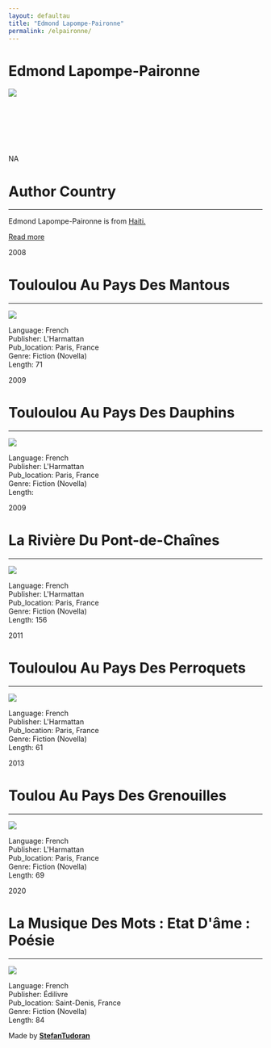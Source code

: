 ```yaml
---
layout: defaultau
title: "Edmond Lapompe-Paironne"
permalink: /elpaironne/
---
```

<!-- partial:index.partial.html -->
<div class="content">
    <h1>Edmond Lapompe-Paironne</h1>
    <div class="quote">
        <div><img src="https://image-uniservice.linternaute.com/image/450/3/2030979425/7385469.jpg" class="logo"></div>
    </div>
    <div class="timeline">
        <div style="padding-bottom:100px;"></div>
        <div class="block">
            <div class="date right"><p class="right"> NA </p></div>
            <div class="dot"></div>
            <div class="left first">
            <div class="author_country">
                <h1>Author Country</h1><hr>
          <div class="aclocation">   <p>Edmond Lapompe-Paironne is from <a href="http://localhost:4000/5">Haiti.</a></p> </div>
              <div class="acreadmore">  <a href="NA" target="_blank">Read more</a> </div>
            </div>
            </div>
        </div>
        <div class="block">
            <div class="date left"><p class="left">2008</p></div>
            <div class="dot"></div>
            <div class="right">
                <h1>Touloulou Au Pays Des Mantous</h1><hr>
                <p><img src="https://m.media-amazon.com/images/I/41V8kAU+x6L._SX312_BO1,204,203,200_.jpg"></p>
                <p>
                Language: French<br/>
                Publisher: L'Harmattan<br/>
                Pub_location: Paris, France<br/>
                Genre: Fiction (Novella)<br/>
                Length: 71</p>
            </div>
        </div>
        <div class="block">
            <div class="date right"><p class="right">2009</p></div>
            <div class="dot"></div>
            <div class="left hide">
                <h1>Touloulou Au Pays Des Dauphins</h1><hr>
                <p><img src="https://www.editions-harmattan.fr/catalogue/couv/b/9782296081857b.jpg"></p>
                <p>Language: French<br/>
                Publisher: L'Harmattan<br/>
                Pub_location: Paris, France<br/>
                Genre: Fiction (Novella)<br/>
                Length: </p>
            </div>
        </div>
        <div class="block">
            <div class="date left"><p class="left">2009</p></div>
            <div class="dot"></div>
            <div class="right hide">
                <h1>La Rivière Du Pont-de-Chaînes</h1><hr>
                <p><img src="https://static.fnac-static.com/multimedia/Images/FR/NR/02/d4/27/2610178/1540-1/tsp20221105061841/La-riviere-du-Pont-de-Chaines.jpg"></p>
                <p>Language: French<br/>
                Publisher: L'Harmattan<br/>
                Pub_location: Paris, France<br/>
                Genre: Fiction (Novella)<br/>
                Length: 156</p>
            </div>
        </div>
        <div class="block">
            <div class="date right"><p class="right">2011</p></div>
            <div class="dot"></div>
            <div class="left hide">
                <h1>Touloulou Au Pays Des Perroquets</h1><hr>
                <p><img src="https://m.media-amazon.com/images/I/51XUCAGz5+L._SY344_BO1,204,203,200_.jpg"></p>
                <p>Language: French<br/>
                Publisher: L'Harmattan<br/>
                Pub_location: Paris, France<br/>
                Genre: Fiction (Novella)<br/>
                Length: 61</p>
            </div>
        </div>
        <div class="block">
            <div class="date left"><p class="left">2013</p></div>
            <div class="dot"></div>
            <div class="right hide">
                <h1>Toulou Au Pays Des Grenouilles</h1><hr>
                <p><img src="https://m.media-amazon.com/images/I/51Hs5TADiLL._SY291_BO1,204,203,200_QL40_ML2_.jpg"></p>
                <p>Language: French<br/>
                Publisher: L'Harmattan<br/>
                Pub_location: Paris, France<br/>
                Genre: Fiction (Novella)<br/>
                Length: 69</p>
            </div>
        </div>
        <div class="block">
            <div class="date right"><p class="right">2020</p></div>
            <div class="dot"></div>
            <div class="left hide">
                <h1>La Musique Des Mots : Etat D'âme : Poésie</h1><hr>
                <p><img src="https://www.edilivre.com/img600/9782414408092.jpg"></p>
                <p>Language: French<br/>
                Publisher: Édilivre<br/>
                Pub_location: Saint-Denis, France<br/>
                Genre: Fiction (Novella)<br/>
                Length: 84</p>
            </div>
        </div>
        <div id="footer">
        <p id="copyright">Made by&nbsp;<strong><a href="https://www.linkedin.com/in/nicolae-stefan-tudoran-b02291127/" target="_blank">StefanTudoran</a></strong></p>
    </div>
</div>
